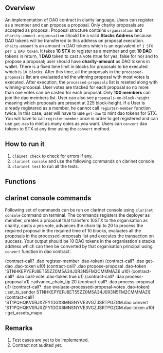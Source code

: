 ## Overview

An implementation of DAO contract in clarity language. Users can register as a member and can propose a proposal. Only charity proposals are accepted as proposal. Proposal structure contains `organisation` and `charity-amount`. `organisation` should be a valid **Stacks Address** because DAO tokens will be transferred to this address on proposal execution. `chaity-amount` is an amount in DAO tokens which is an equivalent of `1 STX per 1 DAO token`. It takes **10 STX** to register as a member and get **10 DAO** tokens in return, **1 DAO** token to cast a vote (true for yes, false for no) and to propose a proposal; user should have **charity-amount** as DAO tokens in wallet. There is a fixed time limit in blocks for proposals to be executed which is `10 blocks`. After this time, all the proposals in the `processed-proposals` list are evaluated and the winning proposal with most votes is executed. After execution, the `processed-proposals` list is reseted along with winning-proposal. User votes are tracked for each proposal so no more than one votes can be casted for each proposal. Only **100 members** can join the dao members list. User can also see `proposals-on-block-height` meaning which proposals are present at 225 block-height. If a User is already registered as a member, he cannot call `register-member` function twice. In this case, user will have to use `get-dao` to mint dao tokens for STX. You will have to call `register-member` once in order to get registered and can use `get-dao` to mint as many coins as you want. Users can `convert` dao tokens to STX at any time using the `convert` method.

## How to run it

1. `clainet check` to check for errors if any.
2. `clarinet console` and use the following commands on clarinet console
3. `clarinet test` to run all the tests.

## Functions

## clarinet console commands

Following set of commands can be run on clarinet console using `clarinet console` command on terminal. The commands registers the deployer as member, creates a proposal that transfers 10STX to the organisation as charity, casts a yes vote, advances the chain tip to 20 to process the required proposal in the required time of 10 blocks, evaluates all the proposals in the processed-proposals list and executes the transaction on success. Your output should be 10 DAO tokens in the organisation's stacks address which can then be converted by that organisation principal using `convert` function in dao contract.

(contract-call? .dao register-member .dao-token)
(contract-call? .dao get-dao .dao-token u10)
(contract-call? .dao propose-proposal .dao-token 'STNHKEPYEPJ8ET55ZZ0M5A34J0R3N5FM2CMMMAZ6 u10)
(contract-call? .dao cast-vote .dao-token true u1)
(contract-call? .dao process-proposal u1)
::advance_chain_tip 20
(contract-call? .dao process-proposal u1)
(contract-call? .dao evaluate-processed-proposal-votes .dao-token)
::set_tx_sender STNHKEPYEPJ8ET55ZZ0M5A34J0R3N5FM2CMMMAZ6
(contract-call? 'ST1PQHQKV0RJXZFY1DGX8MNSNYVE3VGZJSRTPGZGM.dao convert 'ST1PQHQKV0RJXZFY1DGX8MNSNYVE3VGZJSRTPGZGM.dao-token u10)
::get_assets_maps

## Remarks

1. Test cases are yet to be implemented.
2. Contract not audited yet.
